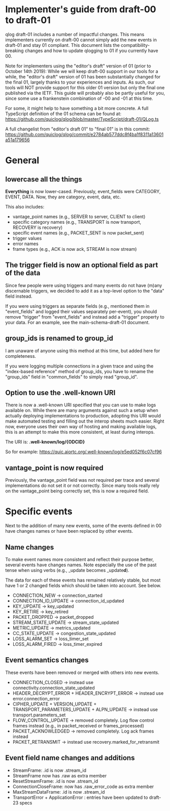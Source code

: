 # Implementer's guide from draft-00 to draft-01

qlog draft-01 includes a number of impactful changes. 
This means implementers currently on draft-00 cannot simply add the new events in draft-01 and stay 01 compliant.
This document lists the compatibility-breaking changes and how to update qlogging to 01 if you currently have 00.

Note for implementers using the "editor's draft" version of 01 (prior to October 14th 2019):
While we will keep draft-00 support in our tools for a while, 
the "editor's draft" version of 01 has been substantially changed for the final 01, largely thanks to your experiences and inputs.
As such, our tools will NOT provide support for this older 01 version but only the final one published via the IETF. 
This guide will probably also be partly useful for you, since some use a frankenstein combination of -00 and -01 at this time.

For some, it might help to have something a bit more concrete.
A full TypeScript definition of the 01 schema can be found at: https://github.com/quiclog/qlog/blob/master/TypeScript/draft-01/QLog.ts

A full changelist from "editor's draft 01" to "final 01" is in this commit: https://github.com/quiclog/qlog/commit/e2784ab577ddc8f4ba1f8311a13601a51a179656 

# General

## lowercase all the things

**Everything** is now lower-cased. Previously, event_fields were CATEGORY, EVENT, DATA. Now, they are category, event, data, etc.

This also includes:
- vantage_point names (e.g., SERVER to server, CLIENT to client)
- specific category names (e.g., TRANSPORT is now transport, RECOVERY is recovery)
- specific event names (e.g., PACKET_SENT is now packet_sent)
- trigger values
- error names
- frame types (e.g., ACK is now ack, STREAM is now stream)

## The trigger field is now an optional field as part of the data

Since few people were using triggers and many events do not have (m)any discernable triggers, we decided to add it as a top-level option to the "data" field instead.

If you were using triggers as separate fields (e.g., mentioned them in "event_fields" and logged their values separately per-event), you should remove "trigger" from "event_fields" and instead add a "trigger" property to your data. For an example, see the main-schema-draft-01 document.

## group_ids is renamed to group_id

I am unaware of anyone using this method at this time, but added here for completeness. 

If you were logging multiple connections in a given trace and using the "index-based reference" method of group_ids, you have to rename the "group_ids" field in "common_fields" to simply read "group_id". 

## Option to use the .well-known URI

There is now a .well-known URI specified that you can use to make logs available on. While there are many arguments against such a setup when actually deploying implementations to production, adopting this URI would make automated testing and filling out the interop sheets much easier. Right now, everyone uses their own way of hosting and making available logs, this is an attempt to make this more consistent, at least during interops.

The URI is: **.well-known/log/{ODCID}**

So for example: https://quic.aiortc.org/.well-known/log/e5ed052f6c07cf96

## vantage_point is now required

Previously, the vantage_point field was not required per trace and several implementations do not set it or not correctly. Since many tools really rely on the vantage_point being correctly set, this is now a required field.

# Specific events

Next to the addition of many new events, some of the events defined in 00 have changes names or have been replaced by other events.

## Name changes

To make event names more consistent and reflect their purpose better, several events have changes names. Note especially the use of the past tense when using verbs (e.g., _update becomes _update**d**).

The data for each of these events has remained relatively stable, but most have 1 or 2 changed fields which should be taken into account. See below.

- CONNECTION_NEW -> connection_started
- CONNECTION_ID_UPDATE -> connection_id_updated
- KEY_UPDATE -> key_updated
- KEY_RETIRE -> key_retired
- PACKET_DROPPED -> packet_dropped
- STREAM_STATE_UPDATE -> stream_state_updated
- METRIC_UPDATE -> metrics_updated
- CC_STATE_UPDATE -> congestion_state_updated
- LOSS_ALARM_SET -> loss_timer_set
- LOSS_ALARM_FIRED -> loss_timer_expired

## Event semantics changes

These events have been removed or merged with others into new events. 

- CONNECTION_CLOSED -> instead use connectivity.connection_state_updated
- HEADER_DECRYPT_ERROR + HEADER_ENCRYPT_ERROR -> instead use error.connection_error
- CIPHER_UPDATE + VERSION_UPDATE + TRANSPORT_PARAMETERS_UPDATE + ALPN_UPDATE -> instead use transport.parameters_set
- FLOW_CONTROL_UPDATE -> removed completely. Log flow control frames instead (e.g., in packet_received or frames_processed)
- PACKET_ACKNOWLEDGED -> removed completely. Log ack frames instead
- PACKET_RETRANSMIT -> instead use recovery.marked_for_retransmit

## Event field name changes and additions

- StreamFrame: .id is now .stream_id
- StreamFrame now has .raw as extra member
- ResetStreamFrame: .id is now .stream_id
- ConnectionCloseFrame: now has .raw_error_code as extra member
- MaxStreamDataFrame: .id is now .stream_id
- TransportError + ApplicationError : entries have been updated to draft-23 specs


